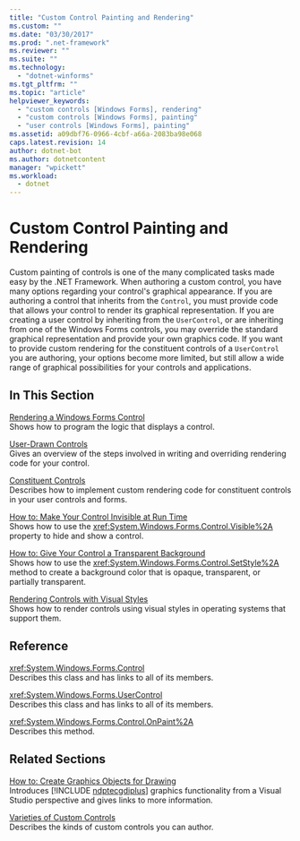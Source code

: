 ```yaml
---
title: "Custom Control Painting and Rendering"
ms.custom: ""
ms.date: "03/30/2017"
ms.prod: ".net-framework"
ms.reviewer: ""
ms.suite: ""
ms.technology: 
  - "dotnet-winforms"
ms.tgt_pltfrm: ""
ms.topic: "article"
helpviewer_keywords: 
  - "custom controls [Windows Forms], rendering"
  - "custom controls [Windows Forms], painting"
  - "user controls [Windows Forms], painting"
ms.assetid: a09dbf76-0966-4cbf-a66a-2083ba98e068
caps.latest.revision: 14
author: dotnet-bot
ms.author: dotnetcontent
manager: "wpickett"
ms.workload: 
  - dotnet
---
```

# Custom Control Painting and Rendering
Custom painting of controls is one of the many complicated tasks made easy by the .NET Framework. When authoring a custom control, you have many options regarding your control's graphical appearance. If you are authoring a control that inherits from the `Control`, you must provide code that allows your control to render its graphical representation. If you are creating a user control by inheriting from the `UserControl`, or are inheriting from one of the Windows Forms controls, you may override the standard graphical representation and provide your own graphics code. If you want to provide custom rendering for the constituent controls of a `UserControl` you are authoring, your options become more limited, but still allow a wide range of graphical possibilities for your controls and applications.  
  
## In This Section  
 [Rendering a Windows Forms Control](../../../../docs/framework/winforms/controls/rendering-a-windows-forms-control.md)  
 Shows how to program the logic that displays a control.  
  
 [User-Drawn Controls](../../../../docs/framework/winforms/controls/user-drawn-controls.md)  
 Gives an overview of the steps involved in writing and overriding rendering code for your control.  
  
 [Constituent Controls](../../../../docs/framework/winforms/controls/constituent-controls.md)  
 Describes how to implement custom rendering code for constituent controls in your user controls and forms.  
  
 [How to: Make Your Control Invisible at Run Time](../../../../docs/framework/winforms/controls/how-to-make-your-control-invisible-at-run-time.md)  
 Shows how to use the <xref:System.Windows.Forms.Control.Visible%2A> property to hide and show a control.  
  
 [How to: Give Your Control a Transparent Background](../../../../docs/framework/winforms/controls/how-to-give-your-control-a-transparent-background.md)  
 Shows how to use the <xref:System.Windows.Forms.Control.SetStyle%2A> method to create a background color that is opaque, transparent, or partially transparent.  
  
 [Rendering Controls with Visual Styles](../../../../docs/framework/winforms/controls/rendering-controls-with-visual-styles.md)  
 Shows how to render controls using visual styles in operating systems that support them.  
  
## Reference  
 <xref:System.Windows.Forms.Control>  
 Describes this class and has links to all of its members.  
  
 <xref:System.Windows.Forms.UserControl>  
 Describes this class and has links to all of its members.  
  
 <xref:System.Windows.Forms.Control.OnPaint%2A>  
 Describes this method.  
  
## Related Sections  
 [How to: Create Graphics Objects for Drawing](../../../../docs/framework/winforms/advanced/how-to-create-graphics-objects-for-drawing.md)  
 Introduces [!INCLUDE [ndptecgdiplus](../../../../includes/ndptecgdiplus-md.md)] graphics functionality from a Visual Studio perspective and gives links to more information.  
  
 [Varieties of Custom Controls](../../../../docs/framework/winforms/controls/varieties-of-custom-controls.md)  
 Describes the kinds of custom controls you can author.
